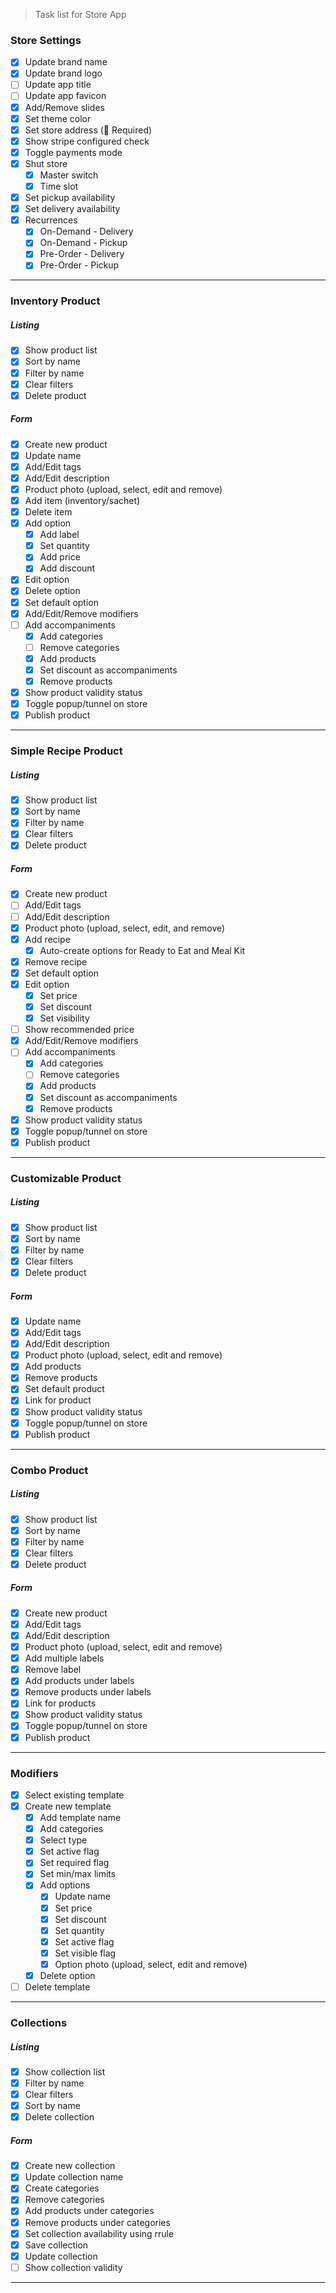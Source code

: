 > Task list for Store App

### Store Settings

-  [x] Update brand name
-  [x] Update brand logo
-  [ ] Update app title
-  [ ] Update app favicon
-  [x] Add/Remove slides
-  [x] Set theme color
-  [x] Set store address (:rotating_light: Required)
-  [x] Show stripe configured check
-  [x] Toggle payments mode
-  [x] Shut store
   -  [x] Master switch
   -  [x] Time slot
-  [x] Set pickup availability
-  [x] Set delivery availability
-  [x] Recurrences
   -  [x] On-Demand - Delivery
   -  [x] On-Demand - Pickup
   -  [x] Pre-Order - Delivery
   -  [x] Pre-Order - Pickup

---

### Inventory Product

##### Listing

-  [x] Show product list
-  [x] Sort by name
-  [x] Filter by name
-  [x] Clear filters
-  [x] Delete product

##### Form

-  [x] Create new product
-  [x] Update name
-  [x] Add/Edit tags
-  [x] Add/Edit description
-  [x] Product photo (upload, select, edit and remove)
-  [x] Add item (inventory/sachet)
-  [x] Delete item
-  [x] Add option
   -  [x] Add label
   -  [x] Set quantity
   -  [x] Add price
   -  [x] Add discount
-  [x] Edit option
-  [x] Delete option
-  [x] Set default option
-  [x] Add/Edit/Remove modifiers
-  [ ] Add accompaniments
   -  [x] Add categories
   -  [ ] Remove categories
   -  [x] Add products
   -  [x] Set discount as accompaniments
   -  [x] Remove products
-  [x] Show product validity status
-  [x] Toggle popup/tunnel on store
-  [x] Publish product

---

### Simple Recipe Product

##### Listing

-  [x] Show product list
-  [x] Sort by name
-  [x] Filter by name
-  [x] Clear filters
-  [x] Delete product

##### Form

-  [x] Create new product
-  [ ] Add/Edit tags
-  [ ] Add/Edit description
-  [x] Product photo (upload, select, edit, and remove)
-  [x] Add recipe
   -  [x] Auto-create options for Ready to Eat and Meal Kit
-  [x] Remove recipe
-  [x] Set default option
-  [x] Edit option
   -  [x] Set price
   -  [x] Set discount
   -  [x] Set visibility
-  [ ] Show recommended price
-  [x] Add/Edit/Remove modifiers
-  [ ] Add accompaniments
   -  [x] Add categories
   -  [ ] Remove categories
   -  [x] Add products
   -  [x] Set discount as accompaniments
   -  [x] Remove products
-  [x] Show product validity status
-  [x] Toggle popup/tunnel on store
-  [x] Publish product

---

### Customizable Product

##### Listing

-  [x] Show product list
-  [x] Sort by name
-  [x] Filter by name
-  [x] Clear filters
-  [x] Delete product

##### Form

-  [x] Update name
-  [x] Add/Edit tags
-  [x] Add/Edit description
-  [x] Product photo (upload, select, edit and remove)
-  [x] Add products
-  [x] Remove products
-  [x] Set default product
-  [x] Link for product
-  [x] Show product validity status
-  [x] Toggle popup/tunnel on store
-  [x] Publish product

---

### Combo Product

##### Listing

-  [x] Show product list
-  [x] Sort by name
-  [x] Filter by name
-  [x] Clear filters
-  [x] Delete product

##### Form

-  [x] Create new product
-  [x] Add/Edit tags
-  [x] Add/Edit description
-  [x] Product photo (upload, select, edit and remove)
-  [x] Add multiple labels
-  [x] Remove label
-  [x] Add products under labels
-  [x] Remove products under labels
-  [x] Link for products
-  [x] Show product validity status
-  [x] Toggle popup/tunnel on store
-  [x] Publish product

---

### Modifiers

-  [x] Select existing template
-  [x] Create new template
   -  [x] Add template name
   -  [x] Add categories
   -  [x] Select type
   -  [x] Set active flag
   -  [x] Set required flag
   -  [x] Set min/max limits
   -  [x] Add options
      -  [x] Update name
      -  [x] Set price
      -  [x] Set discount
      -  [x] Set quantity
      -  [x] Set active flag
      -  [x] Set visible flag
      -  [x] Option photo (upload, select, edit and remove)
   -  [x] Delete option
-  [ ] Delete template

---

### Collections

##### Listing

-  [x] Show collection list
-  [x] Filter by name
-  [x] Clear filters
-  [x] Sort by name
-  [x] Delete collection

##### Form

-  [x] Create new collection
-  [x] Update collection name
-  [x] Create categories
-  [x] Remove categories
-  [x] Add products under categories
-  [x] Remove products under categories
-  [x] Set collection availability using rrule
-  [x] Save collection
-  [x] Update collection
-  [ ] Show collection validity

---
